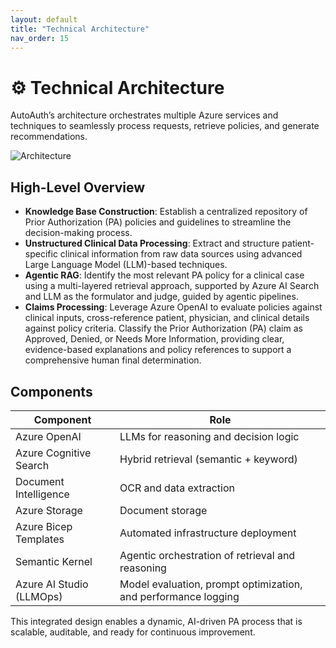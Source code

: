 ```yaml
---
layout: default
title: "Technical Architecture"
nav_order: 15
---
```


# ⚙️ Technical Architecture

AutoAuth’s architecture orchestrates multiple Azure services and techniques to seamlessly process requests, retrieve policies, and generate recommendations.

![Architecture](./images/diagram_latest.png)

## High-Level Overview

- **Knowledge Base Construction**: Establish a centralized repository of Prior Authorization (PA) policies and guidelines to streamline the decision-making process.
- **Unstructured Clinical Data Processing**: Extract and structure patient-specific clinical information from raw data sources using advanced Large Language Model (LLM)-based techniques.
- **Agentic RAG**: Identify the most relevant PA policy for a clinical case using a multi-layered retrieval approach, supported by Azure AI Search and LLM as the formulator and judge, guided by agentic pipelines.
- **Claims Processing**: Leverage Azure OpenAI to evaluate policies against clinical inputs, cross-reference patient, physician, and clinical details against policy criteria. Classify the Prior Authorization (PA) claim as Approved, Denied, or Needs More Information, providing clear, evidence-based explanations and policy references to support a comprehensive human final determination.

## Components

| Component                 | Role                               |
|---------------------------|-------------------------------------|
| Azure OpenAI              | LLMs for reasoning and decision logic |
| Azure Cognitive Search    | Hybrid retrieval (semantic + keyword) |
| Document Intelligence      | OCR and data extraction              |
| Azure Storage             | Document storage                     |
| Azure Bicep Templates     | Automated infrastructure deployment  |
| Semantic Kernel           | Agentic orchestration of retrieval and reasoning |
| Azure AI Studio (LLMOps)  | Model evaluation, prompt optimization, and performance logging |

This integrated design enables a dynamic, AI-driven PA process that is scalable, auditable, and ready for continuous improvement.
